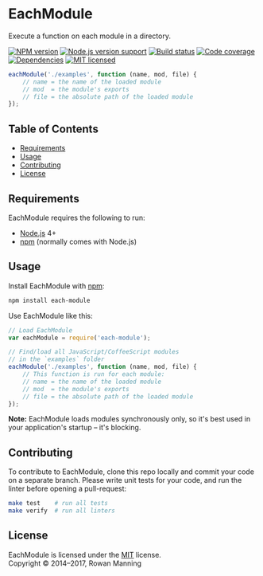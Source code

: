 
# EachModule

Execute a function on each module in a directory.

[![NPM version][shield-npm]][info-npm]
[![Node.js version support][shield-node]][info-node]
[![Build status][shield-build]][info-build]
[![Code coverage][shield-coverage]][info-coverage]
[![Dependencies][shield-dependencies]][info-dependencies]
[![MIT licensed][shield-license]][info-license]

```js
eachModule('./examples', function (name, mod, file) {
    // name = the name of the loaded module
    // mod  = the module's exports
    // file = the absolute path of the loaded module
});
```


## Table of Contents

  * [Requirements](#requirements)
  * [Usage](#usage)
  * [Contributing](#contributing)
  * [License](#license)


## Requirements

EachModule requires the following to run:

  * [Node.js] 4+
  * [npm] (normally comes with Node.js)


## Usage

Install EachModule with [npm]:

```sh
npm install each-module
```

Use EachModule like this:

```js
// Load EachModule
var eachModule = require('each-module');

// Find/load all JavaScript/CoffeeScript modules
// in the `examples` folder
eachModule('./examples', function (name, mod, file) {
    // This function is run for each module:
    // name = the name of the loaded module
    // mod  = the module's exports
    // file = the absolute path of the loaded module
});
```

**Note:** EachModule loads modules synchronously only, so it's best used in your application's startup – it's blocking.


## Contributing

To contribute to EachModule, clone this repo locally and commit your code on a separate branch. Please write unit tests for your code, and run the linter before opening a pull-request:

```sh
make test    # run all tests
make verify  # run all linters
```


## License

EachModule is licensed under the [MIT] license.<br/>
Copyright &copy; 2014–2017, Rowan Manning



[mit]: LICENSE
[node.js]: https://nodejs.org/
[npm]: https://www.npmjs.com/

[info-coverage]: https://coveralls.io/github/rowanmanning/each-module
[info-dependencies]: https://gemnasium.com/rowanmanning/each-module
[info-license]: LICENSE
[info-node]: package.json
[info-npm]: https://www.npmjs.com/package/each-module
[info-build]: https://travis-ci.org/rowanmanning/each-module
[shield-coverage]: https://img.shields.io/coveralls/rowanmanning/each-module.svg
[shield-dependencies]: https://img.shields.io/gemnasium/rowanmanning/each-module.svg
[shield-license]: https://img.shields.io/badge/license-MIT-blue.svg
[shield-node]: https://img.shields.io/badge/node.js%20support-4–8-brightgreen.svg
[shield-npm]: https://img.shields.io/npm/v/each-module.svg
[shield-build]: https://img.shields.io/travis/rowanmanning/each-module/master.svg
